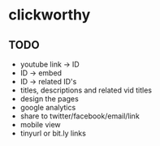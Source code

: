 # clickworthy

## TODO
* youtube link -> ID
* ID -> embed
* ID -> related ID's
* titles, descriptions and related vid titles
* design the pages
* google analytics
* share to twitter/facebook/email/link
* mobile view
* tinyurl or bit.ly links
